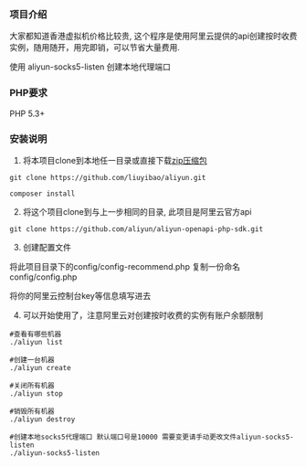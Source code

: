 ### 项目介绍

大家都知道香港虚拟机价格比较贵, 这个程序是使用阿里云提供的api创建按时收费实例，随用随开，用完即销，可以节省大量费用.

使用 aliyun-socks5-listen 创建本地代理端口

### PHP要求

PHP 5.3+

### 安装说明

1. 将本项目clone到本地任一目录或直接下载[zip压缩包](https://github.com/liuyibao/aliyun/archive/v1.0.zip)
```
git clone https://github.com/liuyibao/aliyun.git

composer install
```

2. 将这个项目clone到与上一步相同的目录, 此项目是阿里云官方api
```
git clone https://github.com/aliyun/aliyun-openapi-php-sdk.git
```

3. 创建配置文件

将此项目目录下的config/config-recommend.php 复制一份命名config/config.php

将你的阿里云控制台key等信息填写进去

4. 可以开始使用了，注意阿里云对创建按时收费的实例有账户余额限制

```
#查看有哪些机器
./aliyun list

#创建一台机器
./aliyun create

#关闭所有机器
./aliyun stop

#销毁所有机器
./aliyun destroy

#创建本地socks5代理端口 默认端口号是10000 需要变更请手动更改文件aliyun-socks5-listen
./aliyun-socks5-listen
```